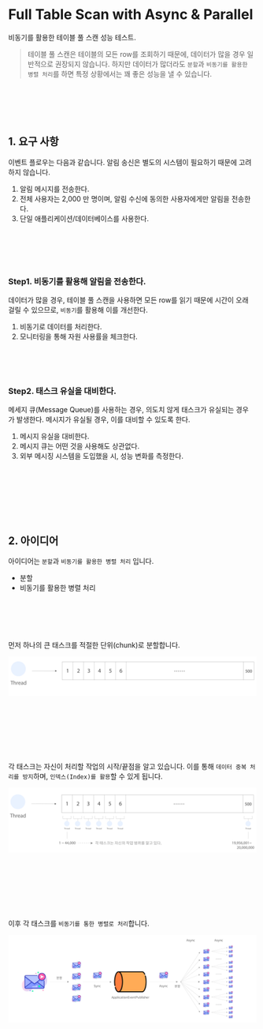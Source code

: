 # Full Table Scan with Async & Parallel

비동기를 활용한 테이블 풀 스캔 성능 테스트.

> 테이블 풀 스캔은 테이블의 모든 row를 조회하기 때문에, 데이터가 많을 경우 일반적으로 권장되지 않습니다. 하지만 데이터가 많더라도 `분할`과 `비동기를 활용한 병렬 처리`를 하면 특정 상황에서는 꽤 좋은
> 성능을 낼 수 있습니다.

<br/><br/><br/><br/>

## 1. 요구 사항

이벤트 플로우는 다음과 같습니다. 알림 송신은 별도의 시스템이 필요하기 때문에 고려하지 않습니다.

1. 알림 메시지를 전송한다.
2. 전체 사용자는 2,000 만 명이며, 알림 수신에 동의한 사용자에게만 알림을 전송한다.
3. 단일 애플리케이션/데이터베이스를 사용한다.

<br/><br/><br/><br/>

### Step1. 비동기를 활용해 알림을 전송한다.

데이터가 많을 경우, 테이블 풀 스캔을 사용하면 모든 row를 읽기 때문에 시간이 오래 걸릴 수 있으므로, `비동기`를 활용해 이를 개선한다.

1. 비동기로 데이터를 처리한다.
2. 모니터링을 통해 자원 사용률을 체크한다.

<br/><br/><br/>

### Step2. 태스크 유실을 대비한다.

메세지 큐(Message Queue)를 사용하는 경우, 의도치 않게 태스크가 유실되는 경우 가 발생한다. 메시지가 유실될 경우, 이를 대비할 수 있도록 한다.

1. 메시지 유실을 대비한다.
2. 메시지 큐는 어떤 것을 사용해도 상관없다.
3. 외부 메시징 시스템을 도입했을 시, 성능 변화를 측정한다.

<br/><br/><br/><br/><br/><br/>

## 2. 아이디어

아이디어는 `분할`과 `비동기를 활용한 병렬 처리` 입니다.

- 분할
- 비동기를 활용한 병렬 처리

<br/><br/><br/><br/>

먼저 하나의 큰 태스크를 적절한 단위(chunk)로 분할합니다.

![image](image/task-seperation.png)

<br/><br/><br/><br/><br/><br/>

각 태스크는 자신이 처리할 작업의 시작/끝점을 알고 있습니다. 이를 통해 `데이터 중복 처리를 방지`하며, `인덱스(Index)를 활용`할 수 있게 됩니다.

![image](image/task-range.png)

<br/><br/><br/><br/><br/><br/>

이후 각 태스크를 `비동기를 통한 병렬로 처리`합니다.

![image](image/async-parallel.png)
